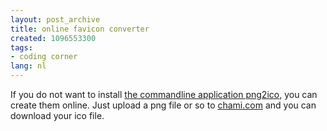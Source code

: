 ```yaml
---
layout: post_archive
title: online favicon converter
created: 1096553300
tags:
- coding corner
lang: nl
---
```

If you do not want to install [the commandline application png2ico](http://www.winterdrache.de/freeware/png2ico/), you can create them online. Just upload a png file or so to [chami.com](http://www.htmlkit.com/services/favicon/) and you can download your ico file.

